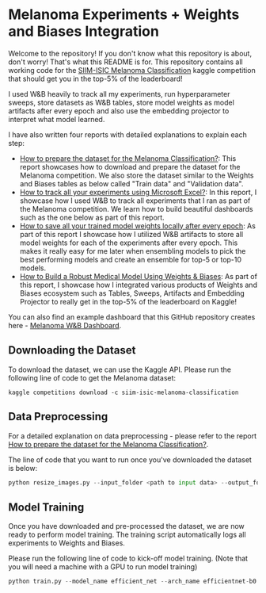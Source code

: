 # Melanoma Experiments + Weights and Biases Integration
Welcome to the repository! If you don't know what this repository is about, don't worry! That's what this README is for. This repository contains all working code for the [SIIM-ISIC Melanoma Classification](https://www.kaggle.com/c/siim-isic-melanoma-classification) kaggle competition that should get you in the top-5% of the leaderboard! 

I used W&B heavily to track all my experiments, run hyperparameter sweeps, store datasets as W&B tables, store model weights as model artifacts after every epoch and also use the embedding projector to interpret what model learned. 

I have also written four reports with detailed explanations to explain each step:

- [How to prepare the dataset for the Melanoma Classification?](https://wandb.ai/amanarora/melanoma/reports/How-to-prepare-the-dataset-for-the-Melanoma-Classification---VmlldzoxNjI4NTkz): This report showcases how to download and prepare the dataset for the Melanoma competition. We also store the dataset similar to the Weights and Biases tables as below called "Train data" and "Validation data".
- [How to track all your experiments using Microsoft Excel?](https://wandb.ai/amanarora/melanoma/reports/How-to-track-all-your-experiments-using-Microsoft-Excel---VmlldzoxNTY3MjQ2): In this report, I showcase how I used W&B to track all experiments that I ran as part of the Melanoma competition. We learn how to build beautiful dashboards such as the one below as part of this report.
- [How to save all your trained model weights locally after every epoch](https://wandb.ai/amanarora/melanoma/reports/How-to-save-all-your-trained-model-weights-locally-after-every-epoch--VmlldzoxNTkzNjY1): As part of this report I showcase how I utilized W&B artifacts to store all model weights for each of the experiments after every epoch. This makes it really easy for me later when ensembling models to pick the best performing models and create an ensemble for top-5 or top-10 models. 
- [How to Build a Robust Medical Model Using Weights & Biases](https://wandb.ai/amanarora/melanoma/reports/How-to-Build-a-Robust-Medical-Model-Using-Weights-Biases--VmlldzoxNTM3NzY3): As part of this report, I showcase how I integrated various products of Weights and Biases ecosystem such as Tables, Sweeps, Artifacts and Embedding Projector to really get in the top-5% of the leaderboard on Kaggle! 

You can also find an example dashboard that this GitHub repository creates here - [Melanoma W&B Dashboard](https://wandb.ai/amanarora/melanoma?workspace=user-amanarora).

## Downloading the Dataset
To download the dataset, we can use the Kaggle API. Please run the following line of code to get the Melanoma dataset:

```kaggle competitions download -c siim-isic-melanoma-classification```

## Data Preprocessing 
For a detailed explanation on data preprocessing - please refer to the report [How to prepare the dataset for the Melanoma Classification?](https://wandb.ai/amanarora/melanoma/reports/How-to-prepare-the-dataset-for-the-Melanoma-Classification---VmlldzoxNjI4NTkz). 

The line of code that you want to run once you've downloaded the dataset is below: 
```python 
python resize_images.py --input_folder <path to input data> --output_folder <path to output folder> --cc --mantain_aspect_ratio --sz 256
```

## Model Training 
Once you have downloaded and pre-processed the dataset, we are now ready to perform model training. The training script automatically logs all experiments to Weights and Biases. 

Please run the following line of code to kick-off model training. (Note that you will need a machine with a GPU to run model training)

```python 
python train.py --model_name efficient_net --arch_name efficientnet-b0 --device cuda --metric 'auc' --training_folds_csv /home/arora/git_repos/melanoma_wandb/data/train_folds.csv --train_data_dir /home/arora/git_repos/melanoma_wandb/data/usr/resized_train_256_cc --kfold 0 --pretrained imagenet --train_batch_size 64 --valid_batch_size 64 --learning_rate  5e-4 --epochs 10 --sz 224 --loss 'weighted_focal_loss'
```
